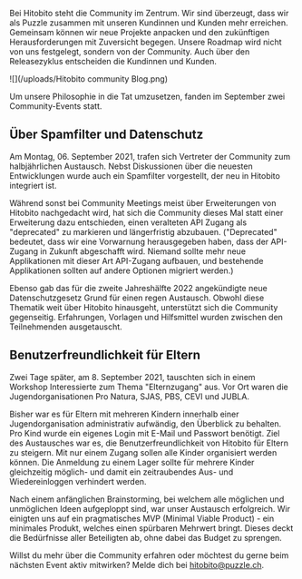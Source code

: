 Bei Hitobito steht die Community im Zentrum. Wir sind überzeugt, dass wir als Puzzle zusammen mit unseren Kundinnen und Kunden mehr erreichen. Gemeinsam können wir neue Projekte anpacken und den zukünftigen Herausforderungen mit Zuversicht begegen. Unsere Roadmap wird nicht von uns festgelegt, sondern von der Community. Auch über den Releasezyklus entscheiden die Kundinnen und Kunden.

![](/uploads/Hitobito community Blog.png)

Um unsere Philosophie in die Tat umzusetzen, fanden im September zwei Community-Events statt. 

## Über Spamfilter und Datenschutz
Am Montag, 06. September 2021, trafen sich Vertreter der Community zum halbjährlichen Austausch. Nebst Diskussionen über die neuesten Entwicklungen wurde auch ein Spamfilter vorgestellt, der neu in Hitobito integriert ist. 

Während sonst bei Community Meetings meist über Erweiterungen von Hitobito nachgedacht wird, hat sich die Community dieses Mal statt einer Erweiterung dazu entschieden, einen veralteten API Zugang als "deprecated" zu markieren und längerfristig abzubauen. ("Deprecated" bedeutet, dass wir eine Vorwarnung herausgegeben haben, dass der API-Zugang in Zukunft abgeschafft wird. Niemand sollte mehr neue Applikationen mit dieser Art API-Zugang aufbauen, und bestehende Applikationen sollten auf andere Optionen migriert werden.)

Ebenso gab das für die zweite Jahreshälfte 2022 angekündigte neue Datenschutzgesetz Grund für einen regen Austausch. Obwohl diese Thematik weit über Hitobito hinausgeht, unterstützt sich die Community gegenseitig. Erfahrungen, Vorlagen und Hilfsmittel wurden zwischen den Teilnehmenden ausgetauscht. 


## Benutzerfreundlichkeit für Eltern
Zwei Tage später, am 8. September 2021, tauschten sich in einem Workshop Interessierte zum Thema "Elternzugang" aus. Vor Ort waren die Jugendorganisationen Pro Natura, SJAS, PBS, CEVI und JUBLA.

Bisher war es für Eltern mit mehreren Kindern innerhalb einer Jugendorganisation administrativ aufwändig, den Überblick zu behalten. Pro Kind wurde ein eigenes Login mit E-Mail und Passwort benötigt. Ziel des Austausches war es, die Benutzerfreundlichkeit von Hitobito für Eltern zu steigern. Mit nur einem Zugang sollen alle Kinder organisiert werden können.
Die Anmeldung zu einem Lager sollte für mehrere Kinder gleichzeitig möglich- und damit ein zeitraubendes Aus- und Wiedereinloggen verhindert werden.

Nach einem anfänglichen Brainstorming, bei welchem alle möglichen und unmöglichen Ideen aufgeploppt sind, war unser Austausch erfolgreich. Wir einigten uns auf ein pragmatisches MVP (Minimal Viable Product) - ein minimales Produkt, welches einen spürbaren Mehrwert bringt. Dieses deckt die Bedürfnisse aller Beteiligten ab, ohne dabei das Budget zu sprengen.


Willst du mehr über die Community erfahren oder möchtest du gerne beim nächsten Event aktiv mitwirken? Melde dich bei hitobito@puzzle.ch.
